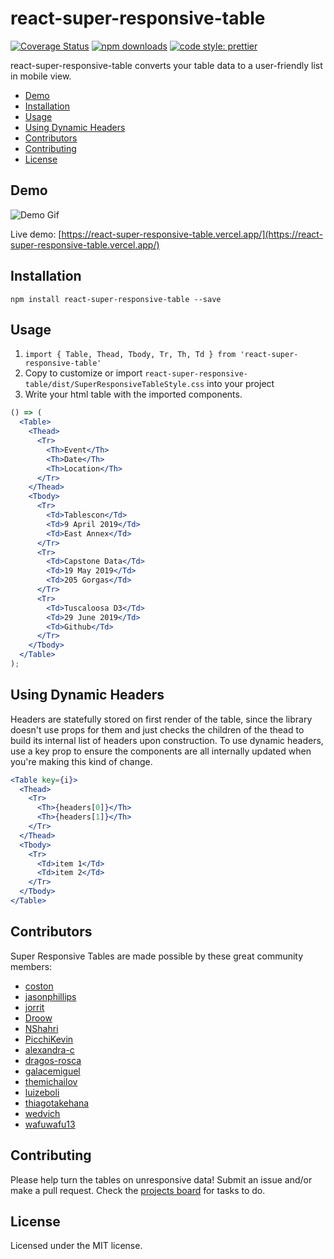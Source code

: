 # react-super-responsive-table

[![Coverage Status](https://coveralls.io/repos/github/coston/react-super-responsive-table/badge.svg?branch=master)](https://coveralls.io/github/coston/react-super-responsive-table?branch=master)
[![npm downloads](https://img.shields.io/npm/dm/react-super-responsive-table.svg)](https://www.npmjs.com/package/react-super-responsive-table)
[![code style: prettier](https://img.shields.io/badge/code_style-prettier-ff69b4.svg)](https://prettier.io)

react-super-responsive-table converts your table data to a user-friendly list in mobile view.

- [Demo](#demo)
- [Installation](#installation)
- [Usage](#usage)
- [Using Dynamic Headers](#using-dynamic-headers)
- [Contributors](#Contributors)
- [Contributing](#contributing)
- [License](#license)

## Demo

![Demo Gif](https://user-images.githubusercontent.com/7424180/55982530-baab9900-5c5e-11e9-97c0-0336c5889504.gif)

Live demo: [https://react-super-responsive-table.vercel.app/](https://react-super-responsive-table.vercel.app/)

## Installation

```
npm install react-super-responsive-table --save
```

## Usage

1. `import { Table, Thead, Tbody, Tr, Th, Td } from 'react-super-responsive-table'`
2. Copy to customize or import `react-super-responsive-table/dist/SuperResponsiveTableStyle.css` into your project
3. Write your html table with the imported components.

```jsx
() => (
  <Table>
    <Thead>
      <Tr>
        <Th>Event</Th>
        <Th>Date</Th>
        <Th>Location</Th>
      </Tr>
    </Thead>
    <Tbody>
      <Tr>
        <Td>Tablescon</Td>
        <Td>9 April 2019</Td>
        <Td>East Annex</Td>
      </Tr>
      <Tr>
        <Td>Capstone Data</Td>
        <Td>19 May 2019</Td>
        <Td>205 Gorgas</Td>
      </Tr>
      <Tr>
        <Td>Tuscaloosa D3</Td>
        <Td>29 June 2019</Td>
        <Td>Github</Td>
      </Tr>
    </Tbody>
  </Table>
);
```

## Using Dynamic Headers

Headers are statefully stored on first render of the table, since the library doesn't use props for them and just checks the children of the thead to build its internal list of headers upon construction. To use dynamic headers, use a key prop to ensure the components are all internally updated when you're making this kind of change.

```jsx
<Table key={i}>
  <Thead>
    <Tr>
      <Th>{headers[0]}</Th>
      <Th>{headers[1]}</Th>
    </Tr>
  </Thead>
  <Tbody>
    <Tr>
      <Td>item 1</Td>
      <Td>item 2</Td>
    </Tr>
  </Tbody>
</Table>
```

## Contributors

Super Responsive Tables are made possible by these great community members:

- [coston](https://github.com/coston)
- [jasonphillips](https://github.com/jasonphillips)
- [jorrit](https://github.com/jorrit)
- [Droow](https://github.com/droow)
- [NShahri](https://github.com/NShahri)
- [PicchiKevin](https://github.com/PicchiKevin)
- [alexandra-c](https://github.com/alexandra-c)
- [dragos-rosca](https://github.com/dragos-rosca)
- [galacemiguel](https://github.com/galacemiguel)
- [themichailov](https://github.com/themichailov)
- [luizeboli](https://github.com/luizeboli)
- [thiagotakehana](https://github.com/thiagotakehana)
- [wedvich](https://github.com/wedvich)
- [wafuwafu13](https://github.com/wafuwafu13)

## Contributing

Please help turn the tables on unresponsive data! Submit an issue and/or make a pull request. Check the [projects board](https://github.com/coston/react-super-responsive-table/projects) for tasks to do.

## License

Licensed under the MIT license.
